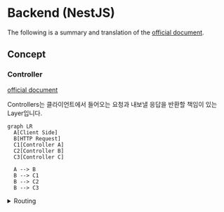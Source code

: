 # Backend (NestJS)
The following is a summary and translation of the [official document](https://docs.nestjs.com/).

## Concept
### Controller
[official document](https://docs.nestjs.com/controllers)   

Controllers는 클라이언트에서 들어오는 요청과 내보낼 응답을 반환할 책임이 있는 Layer입니다.
```mermaid
graph LR
  A[Client Side]
  B[HTTP Request]
  C1[Controller A]
  C2[Controller B]
  C3[Controller C]

  A --> B
  B --> C1
  B --> C2
  B --> C3
```
<details>
  <summary>Routing</summary>
  <a href="https://docs.nestjs.com/controllers#routing">Document</a>
  <p>
    Routing은 어떤 컨트롤러가 어떤 요청을 어떻게 응답할 것인지를 제어합니다. 각 컨트롤러에는 둘 이상의 Route가 있는 경우가 많으며, Route 마다 다른 작업을 수행할 수 있습니다.
  </p>

  ```typescript
  import { Controller, Get } from '@nestjs/common';

  @Controller('cats')
  export class CatsController {
    @Get()
    findAll(): string {
      return 'This action returns all cats';
    }
  }
  ```
  위의 코드는 가장 기본적인 컨트롤러입니다. 코드를 살펴보면, `CatsController`라는 Class와 Class의 Method인 `findAll()`을 볼 수 있습니다. 그리고 `@Controller`, `@Get()`과 같은 것이 있는데 이러한 문법을 Decorator라고 합니다.   
</details>

